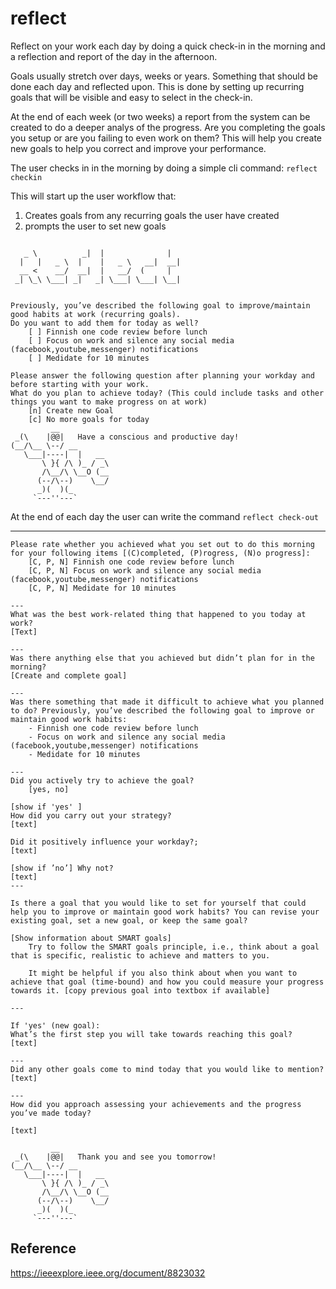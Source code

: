 # reflect
Reflect on your work each day by doing a quick check-in in the morning and a reflection and report of the day in the afternoon.

Goals usually stretch over days, weeks or years. Something that should be done each day and reflected upon. This is done by setting up recurring goals that will be visible and easy to select in the check-in.

At the end of each week (or two weeks) a report from the system can be created to do a deeper analys of the progress. Are you completing the goals you setup or are you failing to even work on them? This will help you create new goals to help you correct and improve your performance.


The user checks in in the morning by doing a simple cli command:
`reflect checkin`

This will start up the user workflow that:
  1) Creates goals from any recurring goals the user have created
  2) prompts the user to set new goals

```

   _ \          _|  |              |
  |   |   _ \  |    |   _ \   __|  __|
  __ <    __/  __|  |   __/  (     |
 _| \_\ \___| _|   _| \___| \___| \__|


Previously, you’ve described the following goal to improve/maintain good habits at work (recurring goals).
Do you want to add them for today as well?
    [ ] Finnish one code review before lunch
    [ ] Focus on work and silence any social media (facebook,youtube,messenger) notifications
    [ ] Medidate for 10 minutes

Please answer the following question after planning your workday and before starting with your work.
What do you plan to achieve today? (This could include tasks and other things you want to make progress on at work)
    [n] Create new Goal
    [c] No more goals for today
         __
 _(\    |@@|   Have a conscious and productive day!
(__/\__ \--/ __
   \___|----|  |   __
       \ }{ /\ )_ / _\
       /\__/\ \__O (__
      (--/\--)    \__/
      _)(  )(_
     `---''---`
```


At the end of each day the user can write the command `reflect check-out`

---
```
Please rate whether you achieved what you set out to do this morning for your following items [(C)completed, (P)rogress, (N)o progress]:
    [C, P, N] Finnish one code review before lunch
    [C, P, N] Focus on work and silence any social media (facebook,youtube,messenger) notifications
    [C, P, N] Medidate for 10 minutes

---
What was the best work-related thing that happened to you today at work?
[Text]

---
Was there anything else that you achieved but didn’t plan for in the morning?
[Create and complete goal]

---
Was there something that made it difficult to achieve what you planned to do? Previously, you’ve described the following goal to improve or maintain good work habits:
    - Finnish one code review before lunch
    - Focus on work and silence any social media (facebook,youtube,messenger) notifications
    - Medidate for 10 minutes

---
Did you actively try to achieve the goal?
    [yes, no]

[show if 'yes' ] 
How did you carry out your strategy?
[text]

Did it positively influence your workday?;
[text]

[show if ’no’] Why not?
[text]
---

Is there a goal that you would like to set for yourself that could help you to improve or maintain good work habits? You can revise your existing goal, set a new goal, or keep the same goal?

[Show information about SMART goals]
    Try to follow the SMART goals principle, i.e., think about a goal that is specific, realistic to achieve and matters to you.

    It might be helpful if you also think about when you want to achieve that goal (time-bound) and how you could measure your progress towards it. [copy previous goal into textbox if available]

---

If 'yes' (new goal):
What’s the first step you will take towards reaching this goal?
[text]

---
Did any other goals come to mind today that you would like to mention?
[text]

---
How did you approach assessing your achievements and the progress you’ve made today?

[text]

         __
 _(\    |@@|   Thank you and see you tomorrow!
(__/\__ \--/ __
   \___|----|  |   __
       \ }{ /\ )_ / _\
       /\__/\ \__O (__
      (--/\--)    \__/
      _)(  )(_
     `---''---`
```


## Reference
https://ieeexplore.ieee.org/document/8823032